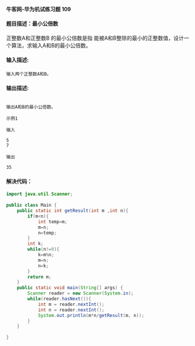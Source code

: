 #### 牛客网-华为机试练习题 **109**

#### 题目描述：最小公倍数

正整数A和正整数B 的最小公倍数是指 能被A和B整除的最小的正整数值，设计一个算法，求输入A和B的最小公倍数。

#### 输入描述:

```
输入两个正整数A和B。
```

#### 输出描述:
```

输出A和B的最小公倍数。

示例1

输入

5 
7

输出

35
```

#### 解决代码：

```java
import java.util.Scanner;
 
public class Main {
    public static int getResult(int m ,int n){
        if(m<n){
            int temp=m;
            m=n;
            n=temp;
        }
        int k;
        while(n!=0){
            k=m%n;
            m=n;
            n=k;
        }
        return m;
    }
    public static void main(String[] args) {
        Scanner reader = new Scanner(System.in);
        while(reader.hasNext()){
            int m = reader.nextInt();
            int n = reader.nextInt();
            System.out.println(m*n/getResult(m, n));
        }
    }
 
}

```

